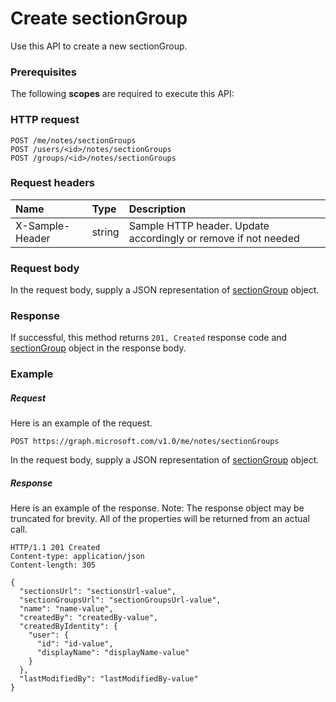 # Create sectionGroup

Use this API to create a new sectionGroup.
### Prerequisites
The following **scopes** are required to execute this API: 
### HTTP request
<!-- { "blockType": "ignored" } -->
```http
POST /me/notes/sectionGroups
POST /users/<id>/notes/sectionGroups
POST /groups/<id>/notes/sectionGroups

```
### Request headers
| Name       | Type | Description|
|:---------------|:--------|:----------|
| X-Sample-Header  | string  | Sample HTTP header. Update accordingly or remove if not needed|

### Request body
In the request body, supply a JSON representation of [sectionGroup](../resources/sectiongroup.md) object.


### Response
If successful, this method returns `201, Created` response code and [sectionGroup](../resources/sectiongroup.md) object in the response body.

### Example
##### Request
Here is an example of the request.
<!-- {
  "blockType": "request",
  "name": "create_sectiongroup_from_notes"
}-->
```http
POST https://graph.microsoft.com/v1.0/me/notes/sectionGroups
```
In the request body, supply a JSON representation of [sectionGroup](../resources/sectiongroup.md) object.
##### Response
Here is an example of the response. Note: The response object may be truncated for brevity. All of the properties will be returned from an actual call.
<!-- {
  "blockType": "response",
  "truncated": true,
  "@odata.type": "microsoft.graph.sectiongroup"
} -->
```http
HTTP/1.1 201 Created
Content-type: application/json
Content-length: 305

{
  "sectionsUrl": "sectionsUrl-value",
  "sectionGroupsUrl": "sectionGroupsUrl-value",
  "name": "name-value",
  "createdBy": "createdBy-value",
  "createdByIdentity": {
    "user": {
      "id": "id-value",
      "displayName": "displayName-value"
    }
  },
  "lastModifiedBy": "lastModifiedBy-value"
}
```

<!-- uuid: 8fcb5dbc-d5aa-4681-8e31-b001d5168d79
2015-10-25 14:57:30 UTC -->
<!-- {
  "type": "#page.annotation",
  "description": "Create sectionGroup",
  "keywords": "",
  "section": "documentation",
  "tocPath": ""
}-->